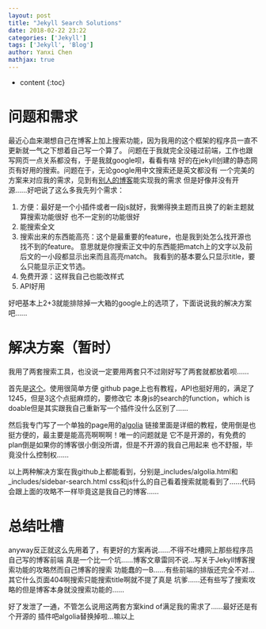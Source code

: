 ```yaml
---
layout: post
title: "Jekyll Search Solutions"
date: 2018-02-22 23:22
categories: ['Jekyll'] 
tags: ['Jekyll', 'Blog']
author: Yanxi Chen
mathjax: true
---
```


* content
{:toc}

# 问题和需求

最近心血来潮想自己在博客上加上搜索功能，因为我用的这个框架的程序员一直不更新就一气之下想着自己写一个算了。
问题在于我就完全没碰过前端，工作也跟写网页一点关系都没有，于是我就google呗，看看有啥
好的在jekyll创建的静态网页有好用的搜索。问题在于，无论google用中文搜索还是英文都没有
一个完美的方案来对应我的需求，见到有[别人的博客](https://chenkaihua.com/)能实现我的需求
但是好像并没有开源……好吧说了这么多我先列个需求：

1. 方便：最好是一个小插件或者一段js就好，我懒得换主题而且换了的新主题就算搜索功能很好
也不一定别的功能很好
2. 能搜索全文
3. 搜索出来的东西能高亮：这个是最重要的feature，也是我到处怎么找开源也找不到的feature。
意思就是你搜索正文中的东西能把match上的文字以及前后文的一小段都显示出来而且高亮match。
我看到的基本要么只显示title，要么只能显示正文节选。
4. 免费开源：这样我自己也能改样式
5. API好用

好吧基本上2+3就能排除掉一大箱的google上的选项了，下面说说我的解决方案吧……

# 解决方案（暂时）

我用了两套搜索工具，也没说一定要用两套只不过刚好写了两套就都放着呗……

首先是[这个](https://github.com/christian-fei/Simple-Jekyll-Search)。使用很简单方便
github page上也有教程，API也挺好用的，满足了1245，但是3这个点挺麻烦的，要修改它
本身js的search的function，which is doable但是其实跟我自己重新写一个插件没什么区别了……

然后我专门写了一个单独的page用的[algolia](https://community.algolia.com/jekyll-algolia/blog.html)
链接里面是详细的教程，使用倒是也挺方便的，最主要是能高亮啊啊啊！唯一的问题就是
它不是开源的，有免费的plan倒是如果你的博客很小倒没所谓，但是不开源的我自己用起来
也不舒服，毕竟没什么控制权……

以上两种解决方案在我github上都能看到，分别是\_includes/algolia.html和\_includes/sidebar-search.html
css和js什么的自己看着搜索就能看到了……代码会跟上面的攻略不一样毕竟这是我自己的博客……

# 总结吐槽

anyway反正就这么先用着了，有更好的方案再说……不得不吐槽网上那些程序员自己写的博客前端
真是一个比一个坑……博客文章雷同不说…写关于Jekyll博客搜索功能的攻略然而自己博客的搜索
功能蠢的一B……有些前端的排版还完全不对…其它什么页面404啊搜索只能搜索title啊就不提了真是
坑爹……还有些写了搜索攻略的但是博客本身就没搜索功能的……

好了发泄了一通，不管怎么说用这两套方案kind of满足我的需求了……最好还是有个开源的
插件吧algolia替换掉啦…嘛以上
